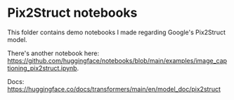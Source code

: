# Pix2Struct notebooks

This folder contains demo notebooks I made regarding Google's Pix2Struct model.

There's another notebook here: https://github.com/huggingface/notebooks/blob/main/examples/image_captioning_pix2struct.ipynb.

Docs: https://huggingface.co/docs/transformers/main/en/model_doc/pix2struct
